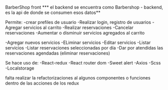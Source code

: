 BarberShop front
*** el backend se encuentra como Barbershop - backend, es la api de donde se consumen esos datos**

Permite:
-crear prefiles de usuario
-Realizar login, registro de usuarios
-Agregar servicios al carrito
-Realizar reservaciones
-Cancelar reservaciones
-Aumentar o disminuir servicios agregados al carrito

-Agregar nuevos servicios
-ELiminar servicios 
-Editar servicios
-Listar servicios
-Listar reservaciones seleccionadas por día
-Dar por atendidas las reservaciones agendadas (eliminar reservaciones)

Se hace uso de: 
-React-redux
-React router dom 
-Sweet alert
-Axios
-Scss
-Localstorage

falta realizar la refactorizaciones al algunos componentes o funciones dentro de las acciones de los redux
